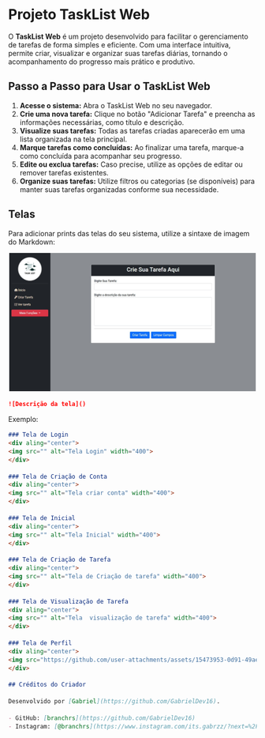 

# Projeto TaskList Web

O **TaskList Web** é um projeto desenvolvido para facilitar o gerenciamento de tarefas de forma simples e eficiente. Com uma interface intuitiva, permite criar, visualizar e organizar suas tarefas diárias, tornando o acompanhamento do progresso mais prático e produtivo.



## Passo a Passo para Usar o TaskList Web

1. **Acesse o sistema:** Abra o TaskList Web no seu navegador.
2. **Crie uma nova tarefa:** Clique no botão "Adicionar Tarefa" e preencha as informações necessárias, como título e descrição.
3. **Visualize suas tarefas:** Todas as tarefas criadas aparecerão em uma lista organizada na tela principal.
4. **Marque tarefas como concluídas:** Ao finalizar uma tarefa, marque-a como concluída para acompanhar seu progresso.
5. **Edite ou exclua tarefas:** Caso precise, utilize as opções de editar ou remover tarefas existentes.
6. **Organize suas tarefas:** Utilize filtros ou categorias (se disponíveis) para manter suas tarefas organizadas conforme sua necessidade.

## Telas

Para adicionar prints das telas do seu sistema, utilize a sintaxe de imagem do Markdown:

<p align="center">
  <img src="Image/Tela de Criação.png" alt="Tela Inicial" width="500"/>
</p>


```markdown
![Descrição da tela]()
```

Exemplo:

```markdown
### Tela de Login
<div aling="center">
<img src="" alt="Tela Login" width="400">
</div>

### Tela de Criação de Conta
<div aling="center">
<img src="" alt="Tela criar conta" width="400">
</div>

### Tela de Inicial
<div aling="center">
<img src="" alt="Tela Inicial" width="400">
</div>

### Tela de Criação de Tarefa
<div aling="center">
<img src="" alt="Tela de Criação de tarefa" width="400">
</div>

### Tela de Visualização de Tarefa
<div aling="center">
<img src="" alt="Tela  visualização de tarefa" width="400">
</div>

### Tela de Perfil
<div aling="center">
<img src="https://github.com/user-attachments/assets/15473953-0d91-49ae-bfb1-20005d03be05.png" alt="Tela de perfil" width="400">
</div>

## Créditos do Criador

Desenvolvido por [Gabriel](https://github.com/GabrielDev16).

- GitHub: [branchrs](https://github.com/GabrielDev16)
- Instagram: [@branchrs](https://www.instagram.com/its.gabrzz/?next=%2Fexplore%2F%3Fnext%3D%252F)